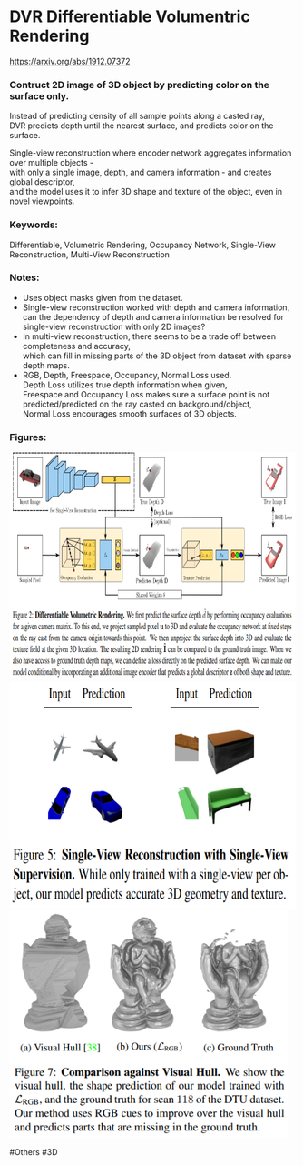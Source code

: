 # DVR Differentiable Volumentric Rendering
https://arxiv.org/abs/1912.07372

### Contruct 2D image of 3D object by predicting color on the surface only.
Instead of predicting density of all sample points along a casted ray,  
DVR predicts depth until the nearest surface, and predicts color on the surface.  
  
Single-view reconstruction where encoder network aggregates information over multiple objects -  
with only a single image, depth, and camera information - and creates global descriptor,  
and the model uses it to infer 3D shape and texture of the object, even in novel viewpoints.

### Keywords:
Differentiable, Volumetric Rendering, Occupancy Network, Single-View Reconstruction, Multi-View Reconstruction

### Notes:
- Uses object masks given from the dataset.
- Single-view reconstruction worked with depth and camera information,   
can the dependency of depth and camera information be resolved for single-view reconstruction with only 2D images?    
- In multi-view reconstruction, there seems to be a trade off between completeness and accuracy,  
which can fill in missing parts of the 3D object from dataset with sparse depth maps.
- RGB, Depth, Freespace, Occupancy, Normal Loss used.  
Depth Loss utilizes true depth information when given,  
Freespace and Occupancy Loss makes sure a surface point is not predicted/predicted on the ray casted on background/object,  
Normal Loss encourages smooth surfaces of 3D objects.


### Figures:
<p float="left">
  <img src="https://github.com/laphisboy/ml-papers/blob/main/figures/DVS_fig2.PNG" height="400">
  <img src="https://github.com/laphisboy/ml-papers/blob/main/figures/DVS_fig5.PNG" height="400">
  <img src="https://github.com/laphisboy/ml-papers/blob/main/figures/DVS_fig7.PNG" height="400">
</p>

#Others #3D
